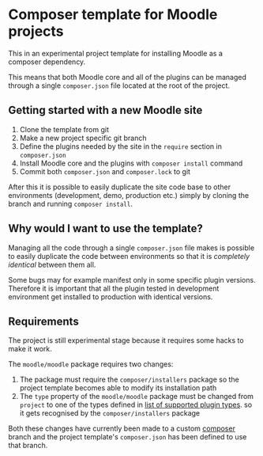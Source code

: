 # Composer template for Moodle projects

This in an experimental project template for installing Moodle as a composer
dependency.

This means that both Moodle core and all of the plugins can be managed through
a single `composer.json` file located at the root of the project.

## Getting started with a new Moodle site

 1. Clone the template from git
 2. Make a new project specific git branch
 4. Define the plugins needed by the site in the `require` section in
    `composer.json`
 4. Install Moodle core and the plugins with `composer install` command
 5. Commit both `composer.json` and `composer.lock` to git

After this it is possible to easily duplicate the site code base to other
environments (development, demo, production etc.) simply by cloning the
branch and running `composer install`.

## Why would I want to use the template?

Managing all the code through a single `composer.json` file makes is possible
to easily duplicate the code between environments so that it is *completely
identical* between them all.

Some bugs may for example manifest only in some specific plugin versions.
Therefore it is important that all the plugin tested in development
environment get installed to production with identical versions.

## Requirements

The project is still experimental stage because it requires some hacks to make
it work.

The `moodle/moodle` package requires two changes:
  1. The package must require the `composer/installers` package so the project
     template becomes able to modify its installation path
  2. The `type` property of the `moodle/moodle` package must be changed from
     `project` to one of the types defined in [list of supported plugin types](https://raw.githubusercontent.com/composer/installers/master/src/Composer/Installers/MoodleInstaller.php).
     so it gets recognised by the `composer/installers` package

Both these changes have currently been made to a custom [composer](https://github.com/juho-jaakkola/moodle/tree/composer)
branch and the project template's `composer.json` has been defined to use that branch.
